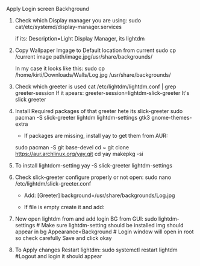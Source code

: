 Apply Login screen Backhground

1. Check which Display manager you are using:
   sudo cat/etc/systemd/display-manager.services
    
    if its: Description=Light Display Manager,  its lightdm 

2. Copy Wallpaper Imgage to Default location from current 
    sudo cp /current image path/image.jpg/usr/share/backgrounds/			
 
    In my case it looks like this:
    sudo cp /home/kirti/Downloads/Walls/Log.jpg  /usr/share/backgrounds/

3. Check which greeter is used
	cat /etc/lightdm/lightdm.conf | grep greeter-session
	If it apears:
	greeter-session=lightdm-slick-greeter
	It's slick greeter

4. Install Required packages of that greeter hete its slick-greeter
	sudo pacman -S slick-greeter lightdm lightdm-settings gtk3 gnome-themes-extra
    
	- If packages are missing, install yay to get them from AUR:
	
	sudo pacman -S git base-devel
    cd ~
    git clone https://aur.archlinux.org/yay.git
    cd yay
    makepkg -si

5. To install lightdom-setting
    yay -S slick-greeter lightdm-settings

6. Check slick-greeter configure properly or not 
	 open: 
	 sudo nano /etc/lightdm/slick-greeter.conf 
	- Add: 
        [Greeter]
        background=/usr/share/backgrounds/Log.jpg

	- If file is empty create it and add: 

7. Now open lightdm from and add login BG from GUI: 
	sudo lightdm-settings  				# Make sure lightdm-setting should be installed img should appear in bg
	Appearance<Background				# Login window will open in root so check carefully
	Save and click okay 

8. To Apply changes Restart lightdm:
	sudo systemctl restart lightdm		#Logout and login it should appear

